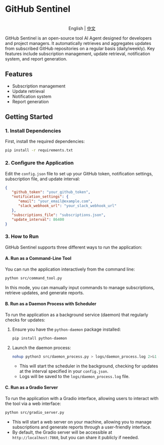 # GitHub Sentinel

<p align="center">
    <br> English | <a href="README.md">中文</a>
</p>

GitHub Sentinel is an open-source tool AI Agent designed for developers and project managers. It automatically retrieves and aggregates updates from subscribed GitHub repositories on a regular basis (daily/weekly). Key features include subscription management, update retrieval, notification system, and report generation.

## Features
- Subscription management
- Update retrieval
- Notification system
- Report generation

## Getting Started

### 1. Install Dependencies

First, install the required dependencies:

```sh
pip install -r requirements.txt
```

### 2. Configure the Application

Edit the `config.json` file to set up your GitHub token, notification settings, subscription file, and update interval:

```json
{
   "github_token": "your_github_token",
   "notification_settings": {
      "email": "your_email@example.com",
      "slack_webhook_url": "your_slack_webhook_url"
   },
   "subscriptions_file": "subscriptions.json",
   "update_interval": 86400
}
```

### 3. How to Run

GitHub Sentinel supports three different ways to run the application:

#### A. Run as a Command-Line Tool

You can run the application interactively from the command line:

```sh
python src/command_tool.py
```

In this mode, you can manually input commands to manage subscriptions, retrieve updates, and generate reports.

#### B. Run as a Daemon Process with Scheduler

To run the application as a background service (daemon) that regularly checks for updates:

1. Ensure you have the `python-daemon` package installed:

    ```sh
    pip install python-daemon
    ```

2. Launch the daemon process:

    ```sh
    nohup python3 src/daemon_process.py > logs/daemon_process.log 2>&1 &
    ```

   - This will start the scheduler in the background, checking for updates at the interval specified in your `config.json`.
   - Logs will be saved to the `logs/daemon_process.log` file.

#### C. Run as a Gradio Server

To run the application with a Gradio interface, allowing users to interact with the tool via a web interface:

```sh
python src/gradio_server.py
```

- This will start a web server on your machine, allowing you to manage subscriptions and generate reports through a user-friendly interface.
- By default, the Gradio server will be accessible at `http://localhost:7860`, but you can share it publicly if needed.

